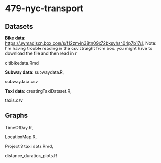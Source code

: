 # 479-nyc-transport


## Datasets

**Bike data**: 
https://uwmadison.box.com/s/f12zm4n38tn09x72bksvhsn04p7b17sl,
  Note: I'm having trouble reading in the csv straight from box. you might have to download the file and then read in r
  
citibikedata.Rmd

**Subway data**:
  subwaydata.R,
  
  subwaydata.csv

**Taxi data**:
  creatingTaxiDataset.R,
  
  taxis.csv
  
## Graphs

TimeOfDay.R,

LocationMap.R,

Project 3 taxi data.Rmd,

distance_duration_plots.R
